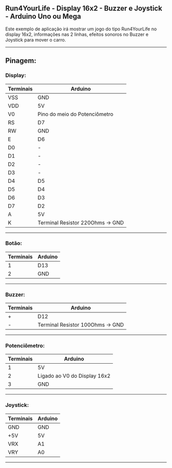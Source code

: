 ## Run4YourLife - Display 16x2 - Buzzer e Joystick - Arduino Uno ou Mega

Este exemplo de aplicação irá mostrar um jogo do tipo Run4YourLife no display 16x2, informações nas 2 linhas, efeitos sonoros no Buzzer e Joystick para mover o carro.

----

## Pinagem:

### Display:
|Terminais|Arduino|
|-|-|
|VSS|GND|
|VDD|5V|
|V0|Pino do meio do Potenciômetro|
|RS|D7|
|RW|GND|
|E|D6|
|D0|-|
|D1|-|
|D2|-|
|D3|-|
|D4|D5|
|D5|D4|
|D6|D3|
|D7|D2|
|A|5V|
|K|Terminal Resistor 220Ohms -> GND|

----- 

### Botão:
|Terminais|Arduino|
|-|-|
|1|D13|
|2|GND|

----- 

### Buzzer:
|Terminais|Arduino|
|-|-|
|+|D12|
|-|Terminal Resistor 100Ohms -> GND|

----- 

### Potenciômetro:
|Terminais|Arduino|
|-|-|
|1|5V|
|2|Ligado ao V0 do Display 16x2|
|3|GND|

----

### Joystick:
|Terminais|Arduino|
|-|-|
|GND|GND|
|+5V|5V|
|VRX|A1|
|VRY|A0|

----
